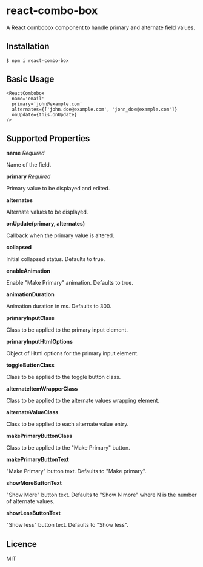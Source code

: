 # react-combo-box

A React combobox component to handle primary and alternate field values.

## Installation

```
$ npm i react-combo-box
```

## Basic Usage

```
<ReactCombobox
  name='email'
  primary='john@example.com'
  alternates={['john.doe@example.com', 'john_doe@example.com']}
  onUpdate={this.onUpdate}
/>
```

## Supported Properties

**name** *Required*

Name of the field.

**primary** *Required*

Primary value to be displayed and edited.

**alternates**

Alternate values to be displayed.

**onUpdate(primary, alternates)**

Callback when the primary value is altered.

**collapsed**

Initial collapsed status. Defaults to true.

**enableAnimation**

Enable "Make Primary" animation. Defaults to true.

**animationDuration**

Animation duration in ms. Defaults to 300.

**primaryInputClass**

Class to be applied to the primary input element.

**primaryInputHtmlOptions**

Object of Html options for the primary input element.

**toggleButtonClass**

Class to be applied to the toggle button class.

**alternateItemWrapperClass**

Class to be applied to the alternate values wrapping element.

**alternateValueClass**

Class to be applied to each alternate value entry.

**makePrimaryButtonClass**

Class to be applied to the "Make Primary" button.

**makePrimaryButtonText**

"Make Primary" button text. Defaults to "Make primary".

**showMoreButtonText**

"Show More" button text. Defaults to "Show N more" where N is the number of alternate values.

**showLessButtonText**

"Show less" button text. Defaults to "Show less".

## Licence

MIT
